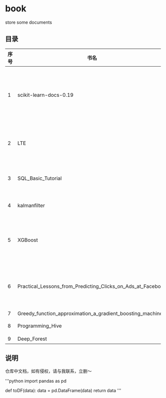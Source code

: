 # book
store some documents

目录
-----------

| 序号 | 书名 | 介绍 | 备注 |
| --------- | --------- | --------- | -------- |
| 1 | scikit-learn-docs-0.19 | python机器学习 package sklearn的官方学习文档(0.19版本) | |
| 2 | LTE | LTE中基于S1接口的数据采集系统研究 | |
| 3 | SQL_Basic_Tutorial | 《SQL基础教程》(日)---高清版 | |
| 4 | kalmanfilter | Kalman 滤波器学习笔记 |  |
| 5 | XGBoost | 基于回归树的一种增强方法，广泛用于各大比赛 |  |
| 6 | Practical_Lessons_from_Predicting_Clicks_on_Ads_at_Facebook | 结合决策树和逻辑回归的广告点击预测混合模型 |  |
| 7 | Greedy_function_approximation_a_gradient_boosting_machine |  |  |
| 8 | Programming_Hive | Hive 编程指南| |
| 9 | Deep_Forest | 深度森林 | |

说明
------------
仓库中文档，如有侵权，请与我联系，立删～

'''python
import pandas as pd

def toDF(data):
  data = pd.DataFrame(data)
  return data
'''
